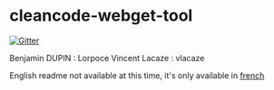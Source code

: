 # cleancode-webget-tool

[![Gitter](https://badges.gitter.im/Join%20Chat.svg)](https://gitter.im/rhwy/cleancode-webget-tool?utm_source=badge&utm_medium=badge&utm_campaign=pr-badge&utm_content=badge)

Benjamin DUPIN : Lorpoce
Vincent Lacaze : vlacaze

English readme not available at this time, it's only available in [french](readme.fr.md)
